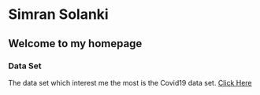 # **Simran Solanki**

## Welcome to my homepage

### Data Set

The data set which interest me the most is the Covid19 data set. [Click Here](https://github.com/datasets/covid-19)

